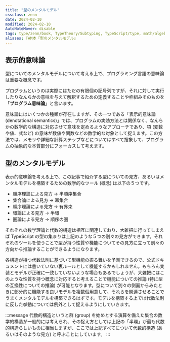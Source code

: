 ```yaml
---
title: "型のメンタルモデル"
cssclass: zenn
date: 2024-02-10
modified: 2024-02-10
AutoNoteMover: disable
tags: type/zenn/book, TypeTheory/Subtyping, TypeScript/type, math/algebra
aliases: TAM本『型のメンタルモデル』
---
```


## 表示的意味論

型についてのメンタルモデルについて考える上で、プログラミング言語の意味論は重要な概念です。

プログラムというのは実際にはただの有限個の記号列ですが、それに対して実行したりなんらかの意味を与えて解釈するための定義することや枠組みそのものを「**プログラム意味論**」と言います。

意味論にはいくつかの種類が存在しますが、その一つである「表示的意味論 (denotational semantics)」では、プログラムの実効方法とは関係なく、なんらかの数学的な構造に対応させて意味を定めるようなアプローチであり、項 (変数や値、式など) の意味が数値や関数などの数学的な対象として捉えます。この方法では、メモリや詳細な計算ステップなどについてはすべて捨象して、プログラムの抽象的な本質部分にフォーカスして考えます。

## 型のメンタルモデル

表示的意味論を考える上で、この記事で紹介する型についての見方、あるいはメンタルモデルを構築するための数学的なツール (概念) は以下の５つです。

- 順序理論による見方 → 半順序集合
- 集合論による見方 → 冪集合
- 順序理論による見方 → 有界束
- 環論による見方 → 半環
- 圏論による見方 → 順序の圏

それぞれの数学理論と代数的構造は相互に関連しており、大雑把に行ってしまえば TypeScript の型の集まりは上記のような５つの別々の見方ができます。それぞれのツールを使うことで型が持つ性質や機能についてその見方に立って別々の方向から推論することができるようになります。

各構造が持つ代数法則に基づいて型機能の振る舞いを予測できるので、公式ドキュメントには書いていない裏ルールとして機能するかもしれません。もちろん実装とモデルが正確に一致していないような場合もあるでしょうが、大雑把にはこのような性質を持つ概念に対応すると考えることで機能についての推論 (特に型の互換性についての推論) が可能となります。型について別々の側面からみたときに部分的に機能する良いモデルを複数個用意して、それらを関連させることでうまくメンタルモデルを構築できるはずです。モデルを構築する上では代数法則に反した挙動については例外として捉えるようにしていきます。

:::message
代数的構造というと群 (group) を始めとする演算を備えた集合の数学的構造が一般的には考えられ、その捉え方としては上記の「半環」が最も代数的構造らしいものに相当しますが、ここでは上記すべてについて代数的構造 (あるいはそのような見方) と呼ぶことにしています。
:::
